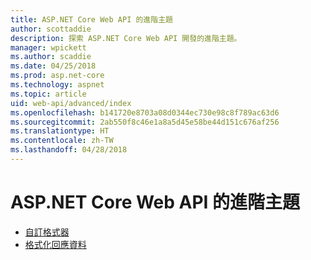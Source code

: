 ```yaml
---
title: ASP.NET Core Web API 的進階主題
author: scottaddie
description: 探索 ASP.NET Core Web API 開發的進階主題。
manager: wpickett
ms.author: scaddie
ms.date: 04/25/2018
ms.prod: asp.net-core
ms.technology: aspnet
ms.topic: article
uid: web-api/advanced/index
ms.openlocfilehash: b141720e8703a08d0344ec730e98c8f789ac63d6
ms.sourcegitcommit: 2ab550f8c46e1a8a5d45e58be44d151c676af256
ms.translationtype: HT
ms.contentlocale: zh-TW
ms.lasthandoff: 04/28/2018
---
```

# <a name="advanced-topics-for-aspnet-core-web-api"></a>ASP.NET Core Web API 的進階主題

* [自訂格式器](xref:web-api/advanced/custom-formatters)
* [格式化回應資料](xref:web-api/advanced/formatting)